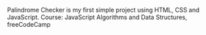 Palindrome Checker is my first simple project using HTML, CSS and JavaScript.
Course: JavaScript Algorithms and Data Structures, freeCodeCamp

